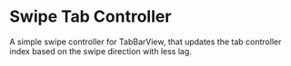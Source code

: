 # Swipe Tab Controller
A simple swipe controller for TabBarView, that updates the tab controller index based on the swipe direction with less lag.